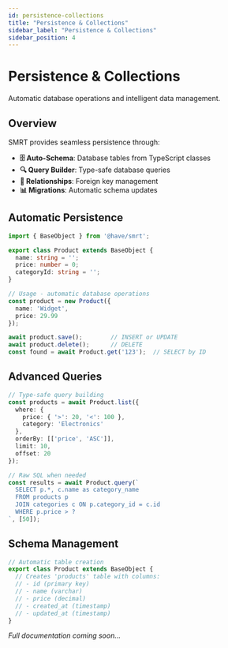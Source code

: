 ```yaml
---
id: persistence-collections
title: "Persistence & Collections"
sidebar_label: "Persistence & Collections"
sidebar_position: 4
---
```


# Persistence & Collections

Automatic database operations and intelligent data management.

## Overview

SMRT provides seamless persistence through:

- **🗄️ Auto-Schema**: Database tables from TypeScript classes
- **🔍 Query Builder**: Type-safe database queries
- **🔗 Relationships**: Foreign key management
- **📊 Migrations**: Automatic schema updates

## Automatic Persistence

```typescript
import { BaseObject } from '@have/smrt';

export class Product extends BaseObject {
  name: string = '';
  price: number = 0;
  categoryId: string = '';
}

// Usage - automatic database operations
const product = new Product({
  name: 'Widget',
  price: 29.99
});

await product.save();        // INSERT or UPDATE
await product.delete();      // DELETE
const found = await Product.get('123');  // SELECT by ID
```

## Advanced Queries

```typescript
// Type-safe query building
const products = await Product.list({
  where: {
    price: { '>': 20, '<': 100 },
    category: 'Electronics'
  },
  orderBy: [['price', 'ASC']],
  limit: 10,
  offset: 20
});

// Raw SQL when needed
const results = await Product.query(`
  SELECT p.*, c.name as category_name
  FROM products p
  JOIN categories c ON p.category_id = c.id
  WHERE p.price > ?
`, [50]);
```

## Schema Management

```typescript
// Automatic table creation
export class Product extends BaseObject {
  // Creates 'products' table with columns:
  // - id (primary key)
  // - name (varchar)
  // - price (decimal)
  // - created_at (timestamp)
  // - updated_at (timestamp)
}
```

*Full documentation coming soon...*